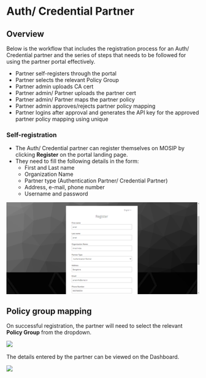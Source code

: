# Auth/ Credential Partner

## Overview
Below is the workflow that includes the registration process for an Auth/ Credential partner and the series of steps that needs to be followed for using the partner portal effectively.

* Partner self-registers through the portal
*	Partner selects the relevant Policy Group
*	Partner admin uploads CA cert
*	Partner admin/ Partner uploads the partner cert
*	Partner admin/ Partner maps the partner policy
*	Partner admin approves/rejects partner policy mapping
*	Partner logins after approval and generates the API key for the approved partner policy mapping using unique 


### Self-registration

* The Auth/ Credential partner can register themselves on MOSIP by clicking **Register** on the portal landing page.
* They need to fill the following details in the form:
    * First and Last name
    * Organization Name
    * Partner type (Authentication Partner/ Credential Partner)
    * Address, e-mail, phone number
    * Username and password

![](_images/auth-partner-self-register.png)

## Policy group mapping

On successful registration, the partner will need to select the relevant **Policy Group** from the dropdown.

![](_images/auth_partner_map-policy-page.png)

The details entered by the partner can be viewed on the Dashboard.

![](_images/auth_partner_dashboard.png)













